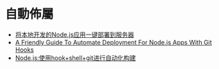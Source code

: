 # 自動佈屬

* [将本地开发的Node.js应用一键部署到服务器](https://www.jianshu.com/p/3a27f816fba5)
* [A Friendly Guide To Automate Deployment For Node.js Apps With Git Hooks](https://medium.com/@aunnnn/automate-digitalocean-deployment-for-node-js-with-git-and-pm2-67a3cfa7a02b)
* [Node.js:使用hook+shell+git进行自动化构建](https://smallpath.me/post/Node.js:%E4%BD%BF%E7%94%A8git%E5%92%8Cwebhook%E8%BF%9B%E8%A1%8C%E8%87%AA%E5%8A%A8%E5%8C%96%E6%9E%84%E5%BB%BA)